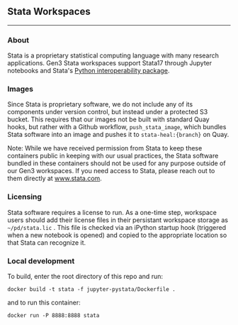 ## Stata Workspaces

---

### About
 Stata is a proprietary statistical computing language with many research applications. Gen3 Stata workspaces support Stata17 through Jupyter notebooks and Stata's [Python interoperability package](https://pypi.org/project/stata-setup/).

### Images
Since Stata is proprietary software, we do not include any of its components under version control, but instead under a protected S3 bucket. This requires that our images not be built with standard Quay hooks, but rather with a Github workflow, `push_stata_image`, which bundles Stata software into an image and pushes it to `stata-heal:{branch}` on Quay.

Note: While we have received permission from Stata to keep these containers public in keeping with our usual practices, the Stata software bundled in these containers should not be used for any purpose outside of our Gen3 workspaces. If you need access to Stata, please reach out to them directly at www.stata.com.


### Licensing
Stata software requires a license to run. As a one-time step, workspace users should add their license files in their persistant workspace storage as `~/pd/stata.lic` . This file is checked via an iPython startup hook (triggered when a new notebook is opened) and copied to the appropriate location so that Stata can recognize it.

### Local development
To build, enter the root directory of this repo and run:
```
docker build -t stata -f jupyter-pystata/Dockerfile .
```

and to run this container:
```
docker run -P 8888:8888 stata
```
